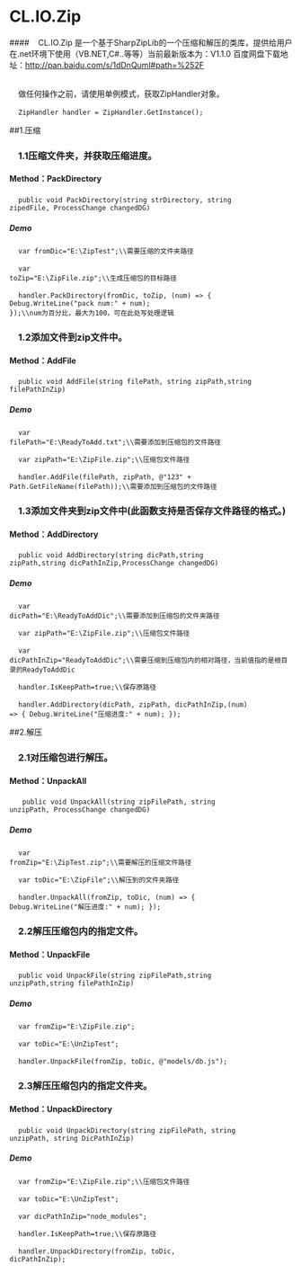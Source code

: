 # CL.IO.Zip
	
	
####&nbsp;&nbsp;&nbsp;&nbsp;CL.IO.Zip 是一个基于SharpZipLib的一个压缩和解压的类库，提供给用户在.net环境下使用（VB.NET,C#..等等）当前最新版本为：V1.1.0 
百度网盘下载地址：http://pan.baidu.com/s/1dDnQuml#path=%252F

<br>&nbsp;&nbsp;&nbsp;&nbsp;做任何操作之前，请使用单例模式，获取ZipHandler对象。

&nbsp;&nbsp;&nbsp;&nbsp;<code>ZipHandler handler = ZipHandler.GetInstance();</code>


##1.压缩

### &nbsp;&nbsp;&nbsp;&nbsp;1.1压缩文件夹，并获取压缩进度。
#### Method：PackDirectory 
   &nbsp;&nbsp;&nbsp;&nbsp;<code>public void PackDirectory(string strDirectory, string zipedFile, ProcessChange changedDG)</code>

##### Demo
  &nbsp;&nbsp;&nbsp;&nbsp;<code>var fromDic="E:\\ZipTest";\\\需要压缩的文件夹路径</code>
  
  &nbsp;&nbsp;&nbsp;&nbsp;<code>var toZip="E:\\ZipFile.zip";\\\生成压缩包的目标路径</code>
  
  &nbsp;&nbsp;&nbsp;&nbsp;<code>handler.PackDirectory(fromDic, toZip, (num) => { Debug.WriteLine("pack num:" + num); });\\\\num为百分比，最大为100，可在此处写处理逻辑
  </code>
  
  
### &nbsp;&nbsp;&nbsp;&nbsp;1.2添加文件到zip文件中。
#### Method：AddFile
   &nbsp;&nbsp;&nbsp;&nbsp;<code>public  void AddFile(string filePath, string zipPath,string filePathInZip)</code>

##### Demo
  &nbsp;&nbsp;&nbsp;&nbsp;<code>var filePath="E:\\ReadyToAdd.txt";\\\\需要添加到压缩包的文件路径</code>
  
  &nbsp;&nbsp;&nbsp;&nbsp;<code>var zipPath="E:\\ZipFile.zip";\\\压缩包文件路径</code>
  
  &nbsp;&nbsp;&nbsp;&nbsp;<code>handler.AddFile(filePath, zipPath, @"123\" + Path.GetFileName(filePath));\\\需要添加到压缩包的文件路径
  </code>

### &nbsp;&nbsp;&nbsp;&nbsp;1.3添加文件夹到zip文件中(此函数支持是否保存文件路径的格式。)
#### Method：AddDirectory 
   &nbsp;&nbsp;&nbsp;&nbsp;<code>public void AddDirectory(string dicPath,string zipPath,string dicPathInZip,ProcessChange changedDG)</code>

##### Demo
  &nbsp;&nbsp;&nbsp;&nbsp;<code>var dicPath="E:\\ReadyToAddDic";\\\\需要添加到压缩包的文件夹路径</code>
  
  &nbsp;&nbsp;&nbsp;&nbsp;<code>var zipPath="E:\\ZipFile.zip";\\\压缩包文件路径</code>
  
  &nbsp;&nbsp;&nbsp;&nbsp;<code>var dicPathInZip="ReadyToAddDic";\\\需要压缩到压缩包内的相对路径，当前值指的是根目录的ReadyToAddDic</code>
  
  &nbsp;&nbsp;&nbsp;&nbsp;<code>handler.IsKeepPath=true;\\\保存原路径</code>
  
  &nbsp;&nbsp;&nbsp;&nbsp;<code>handler.AddDirectory(dicPath, zipPath, dicPathInZip,(num) => { Debug.WriteLine("压缩进度:" + num); });
  </code>
  
  
##2.解压

### &nbsp;&nbsp;&nbsp;&nbsp;2.1对压缩包进行解压。
#### Method：UnpackAll
   &nbsp;&nbsp;&nbsp;&nbsp;<code> public  void UnpackAll(string zipFilePath, string unzipPath, ProcessChange changedDG)</code>

##### Demo
  &nbsp;&nbsp;&nbsp;&nbsp;<code>var fromZip="E:\\ZipTest.zip";\\\需要解压的压缩文件路径</code>
  
  &nbsp;&nbsp;&nbsp;&nbsp;<code>var toDic="E:\\ZipFile";\\\解压到的文件夹路径</code>
  
  &nbsp;&nbsp;&nbsp;&nbsp;<code>handler.UnpackAll(fromZip, toDic, (num) => { Debug.WriteLine("解压进度:" + num); });  </code>
  
  
### &nbsp;&nbsp;&nbsp;&nbsp;2.2解压压缩包内的指定文件。
#### Method：UnpackFile
   &nbsp;&nbsp;&nbsp;&nbsp;<code>public void UnpackFile(string zipFilePath,string unzipPath,string filePathInZip)</code>

##### Demo
  &nbsp;&nbsp;&nbsp;&nbsp;<code>var fromZip="E:\\ZipFile.zip";</code>
  
  &nbsp;&nbsp;&nbsp;&nbsp;<code>var toDic="E:\\UnZipTest";</code>
  
  &nbsp;&nbsp;&nbsp;&nbsp;<code>handler.UnpackFile(fromZip, toDic, @"models/db.js");
  </code>

### &nbsp;&nbsp;&nbsp;&nbsp;2.3解压压缩包内的指定文件夹。
#### Method：UnpackDirectory
   &nbsp;&nbsp;&nbsp;&nbsp;<code>public void UnpackDirectory(string zipFilePath, string unzipPath, string DicPathInZip)</code>

##### Demo
  &nbsp;&nbsp;&nbsp;&nbsp;<code>var fromZip="E:\\ZipFile.zip";\\\压缩包文件路径</code>

  &nbsp;&nbsp;&nbsp;&nbsp;<code>var toDic="E:\\UnZipTest";</code>
  
  &nbsp;&nbsp;&nbsp;&nbsp;<code>var dicPathInZip="node_modules";
  </code>
  
  &nbsp;&nbsp;&nbsp;&nbsp;<code>handler.IsKeepPath=true;\\\保存原路径</code>
  
  &nbsp;&nbsp;&nbsp;&nbsp;<code>handler.UnpackDirectory(fromZip, toDic, dicPathInZip);</code>
